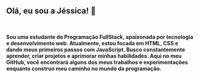 ## Olá, eu sou a Jéssica! 👋
<br>

<b> Sou uma estudante de Programação FullStack, apaixonada por tecnologia e desenvolvimento web. Atualmente, estou focada em HTML, CSS e dando meus primeiros passos com JavaScript.
Busco constantemente aprender, criar projetos e aprimorar minhas habilidades. Aqui no meu GitHub, você encontrará alguns dos meus trabalhos e experimentações enquanto construo meu caminho no mundo da programação.</b>
